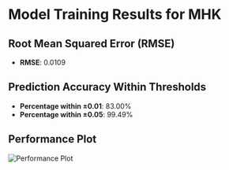# Model Training Results for MHK

## Root Mean Squared Error (RMSE)
- **RMSE**: 0.0109

## Prediction Accuracy Within Thresholds
- **Percentage within ±0.01**: 83.00%
- **Percentage within ±0.05**: 99.49%

## Performance Plot
![Performance Plot](../imgs/MHK.png)
